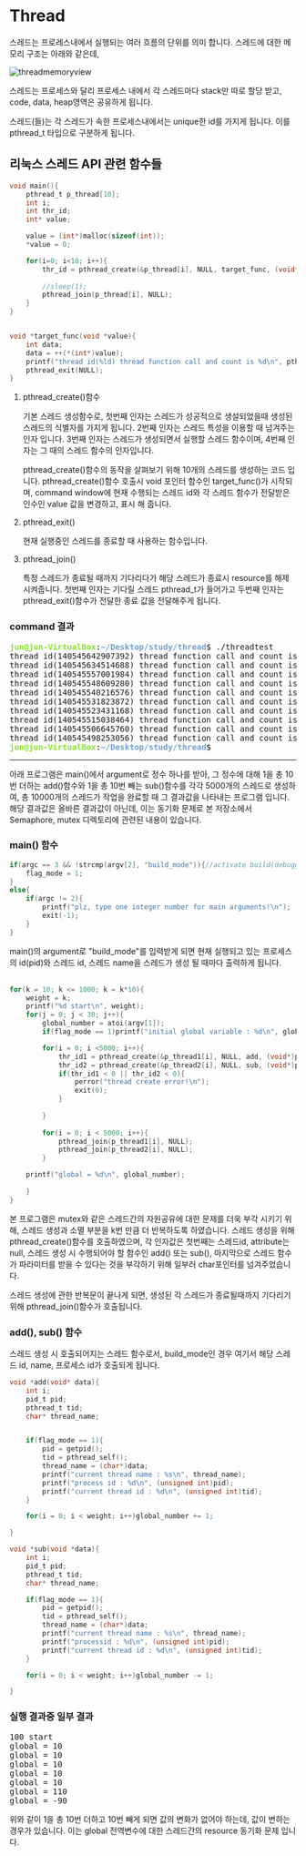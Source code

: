 # Thread
스레드는 프로레스내에서 실행되는 여러 흐름의 단위를 의미 합니다. 스레드에 대한 메모리 구조는 아래와 같은데,

![threadmemoryview](./image/threadmemoryview.jpg)

스레드는 프로세스와 달리 프로세스 내에서 각 스레드마다 stack만 따로 할당 받고, code, data, heap영역은 공유하게 됩니다.

스레드(들)는 각 스레드가 속한 프로세스내에서는 unique한 id를 가지게 됩니다. 이를 pthread_t 타입으로 구분하게 됩니다.

## 리눅스 스레드 API 관련 함수들

```c
void main(){
	pthread_t p_thread[10];
	int i;
	int thr_id;
	int* value;

	value = (int*)malloc(sizeof(int));
	*value = 0;

	for(i=0; i<10; i++){
		thr_id = pthread_create(&p_thread[i], NULL, target_func, (void*)value);
		
		//sleep(1);
		pthread_join(p_thread[i], NULL);
	}
}


void *target_func(void *value){
	int data;
	data = ++(*(int*)value);
	printf("thread id(%ld) thread function call and count is %d\n", pthread_self(), data);
	pthread_exit(NULL);
}
```

1. pthread_create()함수

	기본 스레드 생성함수로, 첫번째 인자는 스레드가 성공적으로 생설되었을때 생성된 스레드의 식별자를 가지게 됩니다. 
	2번째 인자는 스레드 특성을 이용할 때 넘겨주는 인자 입니다. 3번째 인자는 스레드가 생성되면서 실행할 스레드 함수이며, 
	4번째 인자는 그 때의 스레드 함수의 인자입니다.
	
	pthread_create()함수의 동작을 살펴보기 위해 10개의 스레드를 생성하는 코드 입니다.
	pthread_create()함수 호출시 void 포인터 함수인 target_func()가 시작되며, command window에 현재 수행되는 스레드 id와
	각 스레드 함수가 전달받은 인수인 value 값을 변경하고, 표시 해 줍니다.
	
	
2. pthread_exit()

	현재 실행중인 스레드를 종료할 때 사용하는 함수입니다. 
	
	
3. pthread_join()

	특정 스레드가 종료될 때까지 기다리다가 해당 스레드가 종료시 resource를 해제 시켜줍니다. 첫번째 인자는 기다릴 스레드 pthread_t가 들어가고
	두번째 인자는 pthread_exit()함수가 전달한 종료 값을 전달해주게 됩니다.

### command 결과
	
<pre><font color="#8AE234"><b>jun@jun-VirtualBox</b></font>:<font color="#729FCF"><b>~/Desktop/study/thread</b></font>$ ./threadtest 
thread id(140545642907392) thread function call and count is 1
thread id(140545634514688) thread function call and count is 2
thread id(140545557001984) thread function call and count is 3
thread id(140545548609280) thread function call and count is 4
thread id(140545540216576) thread function call and count is 5
thread id(140545531823872) thread function call and count is 6
thread id(140545523431168) thread function call and count is 7
thread id(140545515038464) thread function call and count is 8
thread id(140545506645760) thread function call and count is 9
thread id(140545498253056) thread function call and count is 10
<font color="#8AE234"><b>jun@jun-VirtualBox</b></font>:<font color="#729FCF"><b>~/Desktop/study/thread</b></font>$ </pre>
	

***

아래 프로그램은 main()에서 argument로 정수 하나를 받아, 그 정수에 대해 1을 총 10번 더하는 add()함수와 1을 총 10번 빼는 sub()함수를 각각 
5000개의 스레드로 생성하여, 총 10000개의 스레드가 작업을 완료할 때 그 결과값을 나타내는 프로그램 입니다. 해당 결과값은 올바른 결과값이 아닌데, 이는
동기화 문제로 본 저장소에서 Semaphore, mutex 디렉토리에 관련된 내용이 있습니다.

### main() 함수

```c
if(argc == 3 && !strcmp(argv[2], "build_mode")){//activate build(debugging) mode.
	flag_mode = 1;
}
else{
	if(argc != 2){
		printf("plz, type one integer number for main arguments!\n");
		exit(-1);
	}
}
```
main()의 argument로 "build_mode"를 입력받게 되면 현재 실행되고 있는 프로세스의 id(pid)와 스레드 id, 스레드 name을 스레드가 생성 될 때마다 출력하게 됩니다.
<br>
<br>

```c
for(k = 10; k <= 1000; k = k*10){
	weight = k;
	printf("%d start\n", weight);
	for(j = 0; j < 30; j++){
		global_number = atoi(argv[1]);
		if(flag_mode == 1)printf("initial global variable : %d\n", global_number);

		for(i = 0; i <5000; i++){
			thr_id1 = pthread_create(&p_thread1[i], NULL, add, (void*)p1_name);
			thr_id2 = pthread_create(&p_thread2[i], NULL, sub, (void*)p2_name);
			if(thr_id1 < 0 || thr_id2 < 0){
				perror("thread create error!\n");
				exit(0);
			}
	
		}
	
		for(i = 0; i < 5000; i++){
			pthread_join(p_thread1[i], NULL);
			pthread_join(p_thread2[i], NULL);		
		}

	printf("global = %d\n", global_number);
		
	}
}
```
본 프로그램은 mutex와 같은 스레드간의 자원공유에 대한 문제를 더욱 부각 시키기 위해, 스레드 생성과 소멸 부분을 k번 만큼 더 반복하도록 하였습니다.
스레드 생성을 위해 pthread_create()함수를 호출하였으며, 각 인자값은 첫번째는 스레드id, attribute는 null, 스레드 생성 시 수행되어야 할 함수인 add() 또는 sub(),
마지막으로 스레드 함수가 파라미터를 받을 수 있다는 것을 부각하기 위해 일부러 char포인터를 넘겨주었습니다.

스레드 생성에 관한 반복문이 끝나게 되면, 생성된 각 스레드가 종료될때까지 기다리기 위해 pthread_join()함수가 호출됩니다.

### add(), sub() 함수

스레드 생성 시 호출되어지는 스레드 함수로서, build_mode인 경우 여기서 해당 스레드 id, name, 프로세스 id가 호출되게 됩니다.

```c
void *add(void* data){	
	int i;
	pid_t pid;
	pthread_t tid;
	char* thread_name;


	if(flag_mode == 1){
		pid = getpid();
		tid = pthread_self();
		thread_name = (char*)data;
		printf("current thread name : %s\n", thread_name);
		printf("process id : %d\n", (unsigned int)pid);
		printf("current thread id : %d\n", (unsigned int)tid);
	}

	for(i = 0; i < weight; i++)global_number += 1;

}
```

```c
void *sub(void *data){
	int i;
	pid_t pid;
	pthread_t tid;
	char* thread_name;

	if(flag_mode == 1){
		pid = getpid();
		tid = pthread_self();
		thread_name = (char*)data;
		printf("current thread name : %s\n", thread_name);
		printf("processid : %d\n", (unsigned int)pid);
		printf("current thread id : %d\n", (unsigned int)tid);
	}

	for(i = 0; i < weight; i++)global_number -= 1;

}
```


### 실행 결과중 일부 결과

<pre>100 start
global = 10
global = 10
global = 10
global = 10
global = 10
global = 110
global = -90</pre>

위와 같이 1을 총 10번 더하고 10번 빼게 되면 값의 변화가 없어야 하는데, 값이 변하는 경우가 있습니다. 
이는 global 전역변수에 대한 스레드간의 resource 동기화 문제 입니다.
 